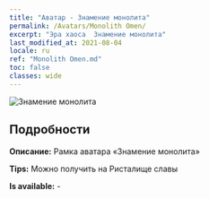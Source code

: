 ```yaml
---
title: "Аватар - Знамение монолита"
permalink: /Avatars/Monolith Omen/
excerpt: "Эра хаоса  Знамение монолита"
last_modified_at: 2021-08-04
locale: ru
ref: "Monolith Omen.md"
toc: false
classes: wide
---
```

 ![Знамение монолита](/images/a/avatarFrame_85.png)

## Подробности

 **Описание:** Рамка аватара «Знамение монолита» 

 **Tips:** Можно получить на Ристалище славы 

 **Is available:**  - 

